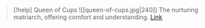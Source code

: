 > [!help]  Queen of Cups
> ![[queen-of-cups.jpg|240]]
> The nurturing matriarch, offering comfort and understanding.
> [Link](https://daily-tarot.squarespace.com/queen-of-cups)